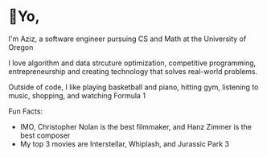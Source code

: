 # 👋Yo, 

I'm Aziz, a software engineer pursuing CS and Math at the University of Oregon

I love algorithm and data strcuture optimization, competitive programming, entrepreneurship and creating technology that solves real-world problems.

Outside of code, I like playing basketball and piano, hitting gym, listening to music, shopping, and watching Formula 1 

Fun Facts:
- IMO, Christopher Nolan is the best filmmaker, and Hanz Zimmer is the best composer
- My top 3 movies are Interstellar, Whiplash, and Jurassic Park 3


